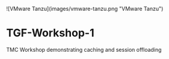 ![VMware Tanzu](images/vmware-tanzu.png \"VMware Tanzu\")
# TGF-Workshop-1
TMC Workshop demonstrating caching and session offloading
